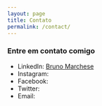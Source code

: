 ```yaml
---
layout: page
title: Contato
permalink: /contact/
---
```

### Entre em contato comigo
- LinkedIn: [Bruno Marchese](https://www.linkedin.com/in/bruno-marchese-a8566420a)
- Instagram:
- Facebook:
- Twitter:
- Email: